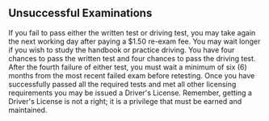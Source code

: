## Unsuccessful Examinations
If you fail to pass either the written test or driving test, you may take again the next working day after paying a $1.50 re-exam fee. You may wait longer if you wish to study the handbook or practice driving. You have four chances to pass the written test and four chances to pass the driving test. After the fourth failure of either test, you must wait a minimum of six (6) months from the most recent failed exam before retesting.
Once you have successfully passed all the required tests and met all other licensing requirements you may be issued a Driver's License. Remember, getting a Driver's License is not a right; it is a privilege that must be earned and maintained.